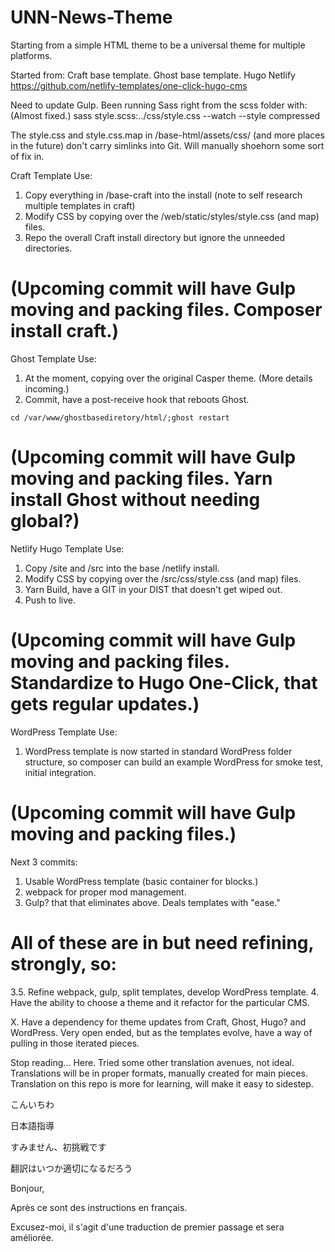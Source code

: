 # UNN-News-Theme
Starting from a simple HTML theme to be a universal theme for multiple platforms.

Started from:
Craft base template.
Ghost base template.
Hugo Netlify https://github.com/netlify-templates/one-click-hugo-cms

Need to update Gulp. Been running Sass right from the scss folder with: (Almost fixed.)
sass style.scss:../css/style.css --watch --style compressed

The style.css and style.css.map in /base-html/assets/css/ (and more places in the future) don't carry simlinks into Git. Will manually shoehorn some sort of fix in.

Craft Template Use:
1. Copy everything in /base-craft into the install (note to self research multiple templates in craft)
2. Modify CSS by copying over the /web/static/styles/style.css (and map) files.
3. Repo the overall Craft install directory but ignore the unneeded directories.  
# (Upcoming commit will have Gulp moving and packing files. Composer install craft.)

Ghost Template Use:
1. At the moment, copying over the original Casper theme. (More details incoming.)
2. Commit, have a post-receive hook that reboots Ghost. 
```
cd /var/www/ghostbasediretory/html/;ghost restart
```
# (Upcoming commit will have Gulp moving and packing files. Yarn install Ghost without needing global?)

Netlify Hugo Template Use:
1. Copy /site and /src into the base /netlify install.
2. Modify CSS by copying over the /src/css/style.css (and map) files.
3. Yarn Build, have a GIT in your DIST that doesn't get wiped out. 
4. Push to live.
# (Upcoming commit will have Gulp moving and packing files. Standardize to Hugo One-Click, that gets regular updates.)

WordPress Template Use:
1. WordPress template is now started in standard WordPress folder structure, so composer can build an example WordPress for smoke test, initial integration.
# (Upcoming commit will have Gulp moving and packing files.)

Next 3 commits:
1. Usable WordPress template (basic container for blocks.)
2. webpack for proper mod management.
3. Gulp? that that eliminates above. Deals templates with "ease." 
# All of these are in but need refining, strongly, so:
3.5. Refine webpack, gulp, split templates, develop WordPress template.
4. Have the ability to choose a theme and it refactor for the particular CMS. 

X. Have a dependency for theme updates from Craft, Ghost, Hugo? and WordPress. Very open ended, but as the templates evolve, have a way of pulling in those iterated pieces.


Stop reading... Here.
Tried some other translation avenues, not ideal. Translations will be in proper formats, manually created for main pieces. Translation on this repo is more for learning, will make it easy to sidestep.

こんいちわ

日本語指導

すみません、初挑戦です 

翻訳はいつか適切になるだろう

Bonjour, 

Après ce sont des instructions en français.

Excusez-moi, il s'agit d'une traduction de premier passage et sera améliorée.